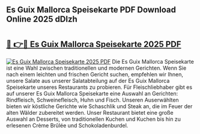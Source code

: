 ## Es Guix Mallorca Speisekarte PDF Download Online 2025 dDlzh

# <h2><a href="http://gcaoafc.nevu.top/?p=Es+Guix+Mallorca+Speisekarte">🔗 👉🔴 Es Guix Mallorca Speisekarte 2025 PDF</a></h2>

[![Es Guix Mallorca Speisekarte 2025 PDF](https://i.imgur.com/dBaPXMq.png)](http://gcaoafc.nevu.top/?p=Es+Guix+Mallorca+Speisekarte)
Die Es Guix Mallorca Speisekarte ist eine Wahl zwischen traditionellen und modernen Gerichten. Wenn Sie nach einem leichten und frischen Gericht suchen, empfehlen wir Ihnen, unsere Salate aus unserer Salatabteilung auf der Es Guix Mallorca Speisekarte unseres Restaurants zu probieren. Für Fleischliebhaber gibt es auf unserer Es Guix Mallorca Speisekarte eine Auswahl an Gerichten: Rindfleisch, Schweinefleisch, Huhn und Fisch. Unseren Auserwählten bieten wir köstliche Gerichte wie Schaschlik und Steak an, die im Feuer der alten Wälder zubereitet werden. Unser Restaurant bietet eine große Auswahl an Desserts, von traditionellen Kuchen und Kuchen bis hin zu erlesenen Crème Brûlée und Schokoladenburdel.
